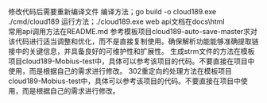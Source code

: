修改代码后需要重新编译文件
编译方法；go build -o cloud189.exe ./cmd/cloud189
运行方法；./cloud189.exe web
api文档在docs\html\
常用api调用方法在README.md
参考模板项目cloud189-auto-save-master求对该代码进行适当调整和优化，而不是直接复制使用。确保解析功能能够准确提取链接中的关键信息，并具备良好的可维护性和扩展性。
生成strm文件的方法在模板项目cloud189-Mobius-test中，具体可以参考该项目的代码。不要直接在项目中使用，而是根据自己的需求进行修改。
302重定向的处理方法在模板项目cloud189-Mobius-test中，具体可以参考该项目的代码。不要直接在项目中使用，而是根据自己的需求进行修改。